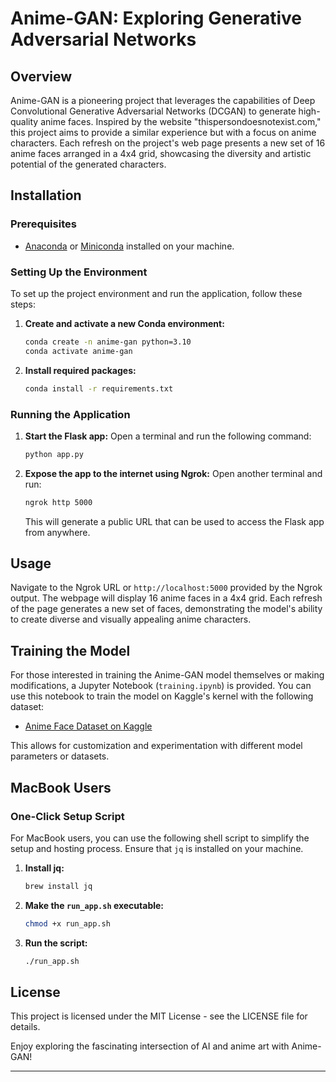 # Anime-GAN: Exploring Generative Adversarial Networks

## Overview
Anime-GAN is a pioneering project that leverages the capabilities of Deep Convolutional Generative Adversarial Networks (DCGAN) to generate high-quality anime faces. Inspired by the website "thispersondoesnotexist.com," this project aims to provide a similar experience but with a focus on anime characters. Each refresh on the project's web page presents a new set of 16 anime faces arranged in a 4x4 grid, showcasing the diversity and artistic potential of the generated characters.

## Installation

### Prerequisites
- [Anaconda](https://www.anaconda.com/) or [Miniconda](https://docs.anaconda.com/free/miniconda/index.html) installed on your machine.

### Setting Up the Environment
To set up the project environment and run the application, follow these steps:

1. **Create and activate a new Conda environment:**
   ```bash
   conda create -n anime-gan python=3.10
   conda activate anime-gan
   ```

2. **Install required packages:**
   ```bash
   conda install -r requirements.txt
   ```

### Running the Application

1. **Start the Flask app:**
   Open a terminal and run the following command:
   ```bash
   python app.py
   ```

2. **Expose the app to the internet using Ngrok:**
   Open another terminal and run:
   ```bash
   ngrok http 5000
   ```
   This will generate a public URL that can be used to access the Flask app from anywhere.

## Usage
Navigate to the Ngrok URL or `http://localhost:5000` provided by the Ngrok output. The webpage will display 16 anime faces in a 4x4 grid. Each refresh of the page generates a new set of faces, demonstrating the model's ability to create diverse and visually appealing anime characters.

## Training the Model
For those interested in training the Anime-GAN model themselves or making modifications, a Jupyter Notebook (`training.ipynb`) is provided. You can use this notebook to train the model on Kaggle's kernel with the following dataset:
- [Anime Face Dataset on Kaggle](https://www.kaggle.com/datasets/splcher/animefacedataset)

This allows for customization and experimentation with different model parameters or datasets.

## MacBook Users

### One-Click Setup Script
For MacBook users, you can use the following shell script to simplify the setup and hosting process. Ensure that `jq` is installed on your machine.

1. **Install jq:**
   ```bash
   brew install jq
   ```

2. **Make the `run_app.sh` executable:**
   ```bash
   chmod +x run_app.sh
   ```

3. **Run the script:**
   ```bash
   ./run_app.sh
   ```

## License
This project is licensed under the MIT License - see the LICENSE file for details.

Enjoy exploring the fascinating intersection of AI and anime art with Anime-GAN!

---

